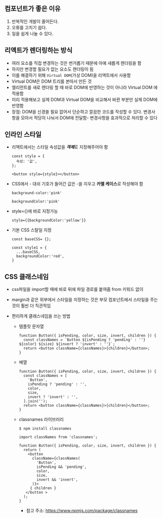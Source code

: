 ## 컴포넌트가 좋은 이유

1. 반복적인 개발이 줄어든다.
2. 오류를 고치기 쉽다.
3. 일을 쉽게 나눌 수 있다.

## 리액트가 렌더링하는 방식

+ 여러 요소를 직접 변경하는 것은 번거롭기 때문에 아예 새롭게 렌더링을 함
+ 하지만 변경할 필요가 없는 요소도 렌더링이 됨
+ 이를 해결하기 위해 `Virtual DOM`(가상 DOM)을 리액트에서 사용함
+ Virtual DOM은 DOM 트리를 본따서 만든 것
+ 엘리먼트를 새로 렌더링 할 때 바로 DOM에 반영하는 것이 아니라 Virtual DOM 에 적용함
+ 미리 적용해보고 실제 DOM과 Virtual DOM을 비교해서 바뀐 부분만 실제 DOM에  반영함
+ 장점:  DOM을 신경쓸 필요 없어서 단순하고 깔끔한 코드를 작성할 수 있다. 변경사항을 모아서 적당히 나눠서 DOM에 전달함- 변경사항을 효과적으로 처리할 수 있다

## 인라인 스타일

+ 리액트에서는 스타일 속성값을 ***객체***로 지정해주어야 함

  ```
  const style = {
    속성: '값',
  };
  ```

  ```
  <button style={style}></button>
  ```

+ CSS에서 - 대쉬 기호가 들어간 값은 -을 지우고 **카멜 케이스**로 작성해야 함

  ```
  background-color:'pink'
  
  backgroundColor:'pink'
  ```

+ style={}에 바로 지정가능

  ```
  style={{backgroundColor:'yellow'}}
  ```

+ 기본 CSS 스탈일 지정

  ```
  const baseCSS= {};
  
  const style1 = {
  	...baseCSS,
  	backgroundColor:'red',
  }
  ```




## CSS 클래스네임

+ css파일을 import할 때에 바로 뒤에 파일 경로를 붙여줌 from 키워드 없이

+ margin과 같은 외부에서 스타일을 지정하는 것은 부모 컴포넌트에서 스타일을 주는 것이 훨씬 더 직관적임

+ 편리하게 클래스네임을 쓰는 방법

  + 템플릿 문자열

    ```
    function Button({ isPending, color, size, invert, children }) {
      const classNames = `Button ${isPending ? 'pending' : ''} ${color} ${size} ${invert ? 'invert' : ''}`;
      return <button className={classNames}>{children}</button>;
    }
    ```

  + 배열

    ```
    function Button({ isPending, color, size, invert, children }) {
      const classNames = [
        'Button',
        isPending ? 'pending' : '',
        color,
        size,
        invert ? 'invert' : '',
      ].join('');
      return <button className={classNames}>{children}</button>;
    }
    ```

  + classnames 라이브러리 

    ```
    $ npm install classnames
    ```

    ```
    import classNames from 'classnames';
    
    function Button({ isPending, color, size, invert, children }) {
      return (
        <button
          className={classNames(
            'Button',
            isPending && 'pending',
            color,
            size,
            invert && 'invert',
          )}>
         { children }
       </button >
      );
    }
    ```

    + 참고 주소: https://www.npmjs.com/package/classnames